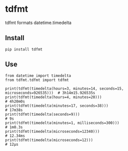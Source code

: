 tdfmt
=====

tdfmt formats datetime.timedelta

Install
-------

	pip install tdfmt

Use
---

	from datetime import timedelta
	from tdfmt.tdfmt import tdfmt

	print(tdfmt(timedelta(hours=3, minutes=14, seconds=15, microseconds=926535)))  # 3h14m15.926535s
	print(tdfmt(timedelta(hours=4, minutes=20)))                                   # 4h20m0s
	print(tdfmt(timedelta(minutes=17, seconds=38)))                                # 17m38s
	print(tdfmt(timedelta(seconds=9)))                                             # 9s
	print(tdfmt(timedelta(minutes=1, milliseconds=300)))                           # 1m0.3s
	print(tdfmt(timedelta(microseconds=12340)))                                    # 12.34ms
	print(tdfmt(timedelta(microseconds=12)))                                       # 12µs
